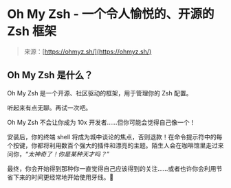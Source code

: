 <!--yml

category: 未分类

date: 2024-05-27 15:03:37

-->

# Oh My Zsh - 一个令人愉悦的、开源的 Zsh 框架

> 来源：[https://ohmyz.sh/](https://ohmyz.sh/)

## Oh My Zsh 是什么？

Oh My Zsh 是一个开源、社区驱动的框架，用于管理你的 Zsh 配置。

听起来有点无聊。再试一次吧。

Oh My Zsh 不会让你成为 10x 开发者……但你可能会觉得自己像一个！

安装后，你的终端 shell 将成为城中谈论的焦点，否则退款！在命令提示符中的每个按键，你都将利用数百个强大的插件和漂亮的主题。陌生人会在咖啡馆里走过来问你，*“太神奇了！你是某种天才吗？”*

最终，你会开始得到那种你一直觉得自己应该得到的关注……或者也许你会利用节省下来的时间更经常地开始使用牙线。😬

